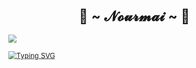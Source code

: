 <body>
  <h1 align="center">🐨 ~ 𝓝𝓸𝓾𝓻𝓶𝓪𝓲 ~ 🐨</h1>
  <img src="https://github.com/Norumai01/Norumai01/blob/45cbe864c0b2ae3593dc4afaeb06ab9038890ea0/Assets/4f3b30e2e72655a8eb948bd9d3ba66a30681a6b9.gif" align="center"> 
  <br><br>
  <a href="https://git.io/typing-svg"><img src="https://readme-typing-svg.demolab.com?font=Press+Start+2P&weight=700&size=40&pause=1000&color=5D6CF7&background=742DFF00&center=true&vCenter=true&multiline=true&width=1080&height=150&lines=Good+morning+or+afternoon!+;The+name+is+Johnny%2C+Tech+gremlin+at+your+service." alt="Typing SVG" /></a>
</body>
